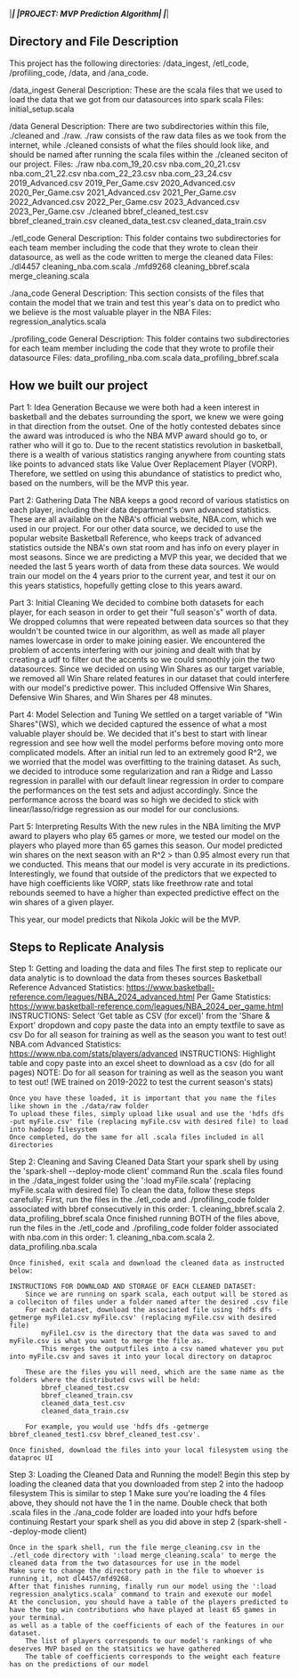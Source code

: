 |*********************************|
|PROJECT: MVP Prediction Algorithm|
|*********************************|


## Directory and File Description

This project has the following directories: /data_ingest, /etl_code, /profiling_code, /data, and /ana_code.

/data_ingest
    General Description:
        These are the scala files that we used to load the data that we got from our datasources into spark scala
    Files:
        initial_setup.scala

/data
    General Description:
        There are two subdirectories within this file, ./cleaned and ./raw. ./raw consists of the raw data files as we took from the internet,
        while ./cleaned consists of what the files should look like, and should be named after running the scala files within the ./cleaned seciton 
        of our project. 
    Files:
        ./raw
            nba.com_19_20.csv
            nba.com_20_21.csv
            nba.com_21_22.csv
            nba.com_22_23.csv
            nba.com_23_24.csv
            2019_Advanced.csv
            2019_Per_Game.csv
            2020_Advanced.csv
            2020_Per_Game.csv
            2021_Advanced.csv
            2021_Per_Game.csv
            2022_Advanced.csv
            2022_Per_Game.csv
            2023_Advanced.csv
            2023_Per_Game.csv
        ./cleaned
            bbref_cleaned_test.csv
            bbref_cleaned_train.csv
            cleaned_data_test.csv
            cleaned_data_train.csv
            

./etl_code
    General Description:
        This folder contains two subdirectories for each team member including the code that they wrote to clean their datasource, as well as the code written to merge the cleaned data
    Files:
        ./dl4457
            cleaning_nba.com.scala
        ./mfd9268
            cleaning_bbref.scala
        merge_cleaning.scala


./ana_code
    General Description:
        This section consists of the files that contain the model that we train and test this year's data on to predict who we believe is the most valuable player in the NBA
    Files:
        regression_analytics.scala

./profiling_code
    General Description:
        This folder contains two subdirectories for each team member including the code that they wrote to profile their datasource
    Files:
        data_profiling_nba.com.scala
        data_profiling_bbref.scala


## How we built our project

Part 1: Idea Generation 
    Because we were both had a keen interest in basketball and the debates surrounding the sport, we knew we were going in that direction from the outset. One of the hotly contested debates 
    since the award was introduced is who the NBA MVP award should go to, or rather who will it go to. Due to the recent statistics revolution in basketball, there is a wealth of various statistics 
    ranging anywhere from counting stats like points to advanced stats like Value Over Replacement Player (VORP). Therefore, we settled on using this abundance of statistics to predict who, based on 
    the numbers, will be the MVP this year.

Part 2: Gathering Data
    The NBA keeps a good record of various statistics on each player, including their data department's own advanced statistics. These are all available on the NBA's official website, NBA.com, which we
    used in our project. For our other data source, we decided to use the popular website Basketball Reference, who keeps track of advanced statistics outside the NBA's own stat room and has info on every player 
    in most seasons. Since we are predicting a MVP this year, we decided that we needed the last 5 years worth of data from these data sources. We would train our model on the 4 years prior to the current year, 
    and test it our on this years statistics, hopefully getting close to this years award.

Part 3: Initial Cleaning
    We decided to combine both datasets for each player, for each season in order to get their "full season's" worth of data. We dropped columns that were repeated between data sources so that they wouldn't be counted
    twice in our algorithm, as well as made all player names lowercase in order to make joining easier. We encountered the problem of accents interfering with our joining and dealt with that by creating a udf to filter out 
    the accents so we could smoothly join the two datasources. Since we decided on using Win Shares as our target variable, we removed all Win Share related features in our dataset that could interfere with our model's predictive 
    power. This included Offensive Win Shares, Defensive Win Shares, and Win Shares per 48 minutes. 

Part 4: Model Selection and Tuning
    We settled on a target variable of "Win Shares"(WS), which we decided captured the essence of what a most valuable player should be. We decided that it's best to start with linear regression and see how well the 
    model performs before moving onto more complicated models. After an initial run led to an extremely good R^2, we we worried that the model was overfitting to the training dataset. As such, we decided to introduce some 
    regularization and ran a Ridge and Lasso regression in parallel with our default linear regression in order to compare the performances on the test sets and adjust accordingly. Since the performance across the board was so high 
    we decided to stick with linear/lasso/ridge regression as our model for our conclusions.

Part 5: Interpreting Results
    With the new rules in the NBA limiting the MVP award to players who play 65 games or more, we tested our model on the players who played more than 65 games this season. Our model predicted win shares on the next season with an 
    R^2 > than 0.95 almost every run that we conducted. This means that our model is very accurate in its predictions. Interestingly, we found that outside of the predictors that we expected to have high coefficients like VORP, stats like 
    freethrow rate and total rebounds seemed to have a higher than expected predictive effect on the win shares of a given player.

This year, our model predicts that Nikola Jokic will be the MVP.
    

## Steps to Replicate Analysis

Step 1: Getting and loading the data and files 
    The first step to replicate our data analytic is to download the data from theses sources 
        Basketball Reference
            Advanced Statistics: https://www.basketball-reference.com/leagues/NBA_2024_advanced.html
            Per Game Statistics: https://www.basketball-reference.com/leagues/NBA_2024_per_game.html
            INSTRUCTIONS:
                Select 'Get table as CSV (for excel)' from the 'Share & Export' dropdown and copy paste the data into an empty textfile to save as csv
                Do for all season for training as well as the season you want to test out! 
        NBA.com 
            Advanced Statistics: https://www.nba.com/stats/players/advanced
            INSTRUCTIONS: Highlight table and copy paste into an excel sheet to download as a csv (do for all pages)
        NOTE: Do for all season for training as well as the season you want to test out! (WE trained on 2019-2022 to test the current season's stats)
    
    Once you have these loaded, it is important that you name the files like shown in the ./data/raw folder
    To upload these files, simply upload like usual and use the 'hdfs dfs -put myFile.csv' file (replacing myFile.csv with desired file) to load into hadoop filesystem
    Once completed, do the same for all .scala files included in all directories

Step 2: Cleaning and Saving Cleaned Data 
    Start your spark shell by using the 'spark-shell --deploy-mode client' command
    Run the .scala files found in the ./data_ingest folder using the ':load myFile.scala' (replacing myFile.scala with desired file)
    To clean the data, follow these steps carefully:
        First, run the files in the ./etl_code and ./profiling_code folder associated with bbref consecutively in this order:
            1. cleaning_bbref.scala
            2. data_profiling_bbref.scala
        Once finished running BOTH of the files above, run the files in the ./etl_code and ./profiling_code folder folder associated with nba.com in this order:
            1. cleaning_nba.com.scala
            2. data_profiling.nba.scala
    
    Once finished, exit scala and download the cleaned data as instructed below:

    INSTRUCTIONS FOR DOWNLOAD AND STORAGE OF EACH CLEANED DATASET:
        Since we are running on spark scala, each output will be stored as a colleciton of files under a folder named after the desired .csv file 
        For each dataset, download the associated file using 'hdfs dfs -getmerge myFile1.csv myFile.csv' (replacing myFile.csv with desired file)
            myFile1.csv is the directory that the data was saved to and myFile.csv is what you want to merge the file as.
            This merges the outputfiles into a csv named whatever you put into myFile.csv and saves it into your local directory on dataproc

        These are the files you will need, which are the same name as the folders where the distributed csvs will be held:
            bbref_cleaned_test.csv
            bbref_cleaned_train.csv
            cleaned_data_test.csv
            cleaned_data_train.csv

        For example, you would use 'hdfs dfs -getmerge bbref_cleaned_test1.csv bbref_cleaned_test.csv'.
    
    Once finished, download the files into your local filesystem using the dataproc UI 

Step 3: Loading the Cleaned Data and Running the model!
    Begin this step by loading the cleaned data that you downloaded from step 2 into the hadoop filesystem 
        This is similar to step 1
        Make sure you're loading the 4 files above, they should not have the 1 in the name.
    Double check that both .scala files in the ./ana_code folder are loaded into your hdfs before continuing
    Restart your spark shell as you did above in step 2 (spark-shell --deploy-mode client)

    Once in the spark shell, run the file merge_cleaning.csv in the ./etl_code directory with ':load merge_cleaning.scala' to merge the cleaned data from the two datasources for use in the model
    Make sure to change the directory path in the file to whoever is running it, not dl4457/mfd9268.
    After that finishes running, finally run our model using the ':load regression_analytics.scala' command to train and exexute our model
    At the conclusion, you should have a table of the players predicted to have the top win contributions who have played at least 65 games in your terminal.
    as well as a table of the coefficients of each of the features in our dataset.
        The list of players corresponds to our model's rankings of who deserves MVP based on the statsitics we have gathered 
        The table of coefficients corresponds to the weight each feature has on the predictions of our model 
        
